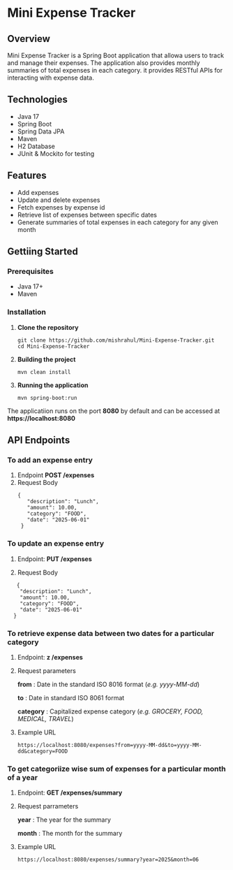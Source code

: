 # Mini Expense Tracker

## Overview

Mini Expense Tracker is a Spring Boot application that allowa users to track and manage their expenses. The application also provides monthly summaries of total expenses in each category.
it provides RESTful APIs for interacting with expense data.


## Technologies
* Java 17
* Spring Boot
* Spring Data JPA
* Maven
* H2 Database
* JUnit & Mockito for testing


## Features
* Add expenses
* Update and delete expenses
* Fetch expenses by expense id
* Retrieve list of expenses between specific dates
* Generate summaries of total expenses in each category for any given month


## Gettiing Started
### Prerequisites
* Java 17+
* Maven

### Installation
1. **Clone the repository**

    ```
    git clone https://github.com/mishrahul/Mini-Expense-Tracker.git
    cd Mini-Expense-Tracker
    ```

2. **Building the project**
    ```
    mvn clean install
    ```

3. **Running the application**
    ```
    mvn spring-boot:run
    ```

The applicatiion runs on the port **8080** by default and can be accessed at **https://localhost:8080**


## API Endpoints
### To add an expense entry
1. Endpoint **POST /expenses**
2. Request Body
   ```
   {
      "description": "Lunch",
      "amount": 10.00,
      "category": "FOOD",
      "date": "2025-06-01"
    }
   ```

### To update an expense entry
1. Endpoint: **PUT /expenses**

2. Request Body
  ```
     {
      "description": "Lunch",
      "amount": 10.00,
      "category": "FOOD",
      "date": "2025-06-01"
    }
   ```

### To retrieve expense data between two dates for a particular category
1. Endpoint: **z /expenses**

2. Request parameters

   **from** : Date in the standard ISO 8016 format (*e.g. yyyy-MM-dd*)

   **to** : Date in standard ISO 8061 format

   **category** : Capitalized expense category (*e.g. GROCERY, FOOD, MEDICAL, TRAVEL*)
   
4. Example URL
   ```
   https://localhost:8080/expenses?from=yyyy-MM-dd&to=yyyy-MM-dd&category=FOOD
   ```

### To get categoriize wise sum of expenses for a particular month of a year
1. Endpoint: **GET /expenses/summary**

2. Request parrameters

   **year** : The year for the summary

   **month** : The month for the summary

4. Example URL
   ```
   https://localhost:8080/expenses/summary?year=2025&month=06
   ```

